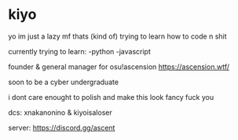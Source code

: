 # kiyo

yo im just a lazy mf thats (kind of) trying to learn how to code n shit

currently trying to learn:
-python
-javascript

founder & general manager for osu!ascension
https://ascension.wtf/

soon to be a cyber undergraduate

i dont care enought to polish and make this look fancy fuck you

dcs: xnakanonino & kiyoisaloser

server: https://discord.gg/ascent
